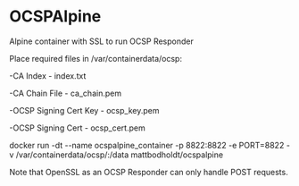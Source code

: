 # OCSPAlpine
Alpine container with SSL to run OCSP Responder

Place required files in /var/containerdata/ocsp:

-CA Index - index.txt

-CA Chain File - ca_chain.pem

-OCSP Signing Cert Key - ocsp_key.pem

-OCSP Signing Cert - ocsp_cert.pem

docker run -dt --name ocspalpine_container -p 8822:8822 -e PORT=8822 -v /var/containerdata/ocsp/:/data mattbodholdt/ocspalpine

Note that OpenSSL as an OCSP Responder can only handle POST requests.
